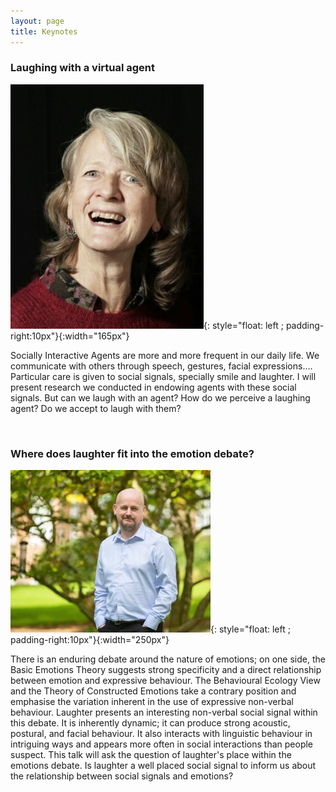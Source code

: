 ```yaml
---
layout: page
title: Keynotes
---
```


### Laughing with a virtual agent

![image](/assets/img/CP.png){: style="float: left ; padding-right:10px"}{:width="165px"}
<!-- <img align="left" width="150" src="/assets/img/CP.png"> -->
Socially Interactive Agents are more and more frequent in our daily life. We communicate with others through speech, gestures, facial expressions….   Particular care is given to social signals, specially smile and laughter. I will present research we conducted in endowing agents with these social signals. But can we laugh with an agent? How do we perceive a laughing agent? Do we accept to laugh with them?

&nbsp;

### Where does laughter fit into the emotion debate?
![image](/assets/img/GMcKeown2019.webp){: style="float: left ; padding-right:10px"}{:width="250px"}

There is an enduring debate around the nature of emotions; on one side, the Basic Emotions Theory suggests strong specificity and a direct relationship between emotion and expressive behaviour. The Behavioural Ecology View and the Theory of Constructed Emotions take a contrary position and emphasise the variation inherent in the use of expressive non-verbal behaviour. Laughter presents an interesting non-verbal social signal within this debate. It is inherently dynamic; it can produce strong acoustic, postural, and facial behaviour. It also interacts with linguistic behaviour in intriguing ways and appears more often in social interactions than people suspect. This talk will ask the question of laughter's place within the emotions debate. Is laughter a well placed social signal to inform us about the relationship between social signals and emotions?
